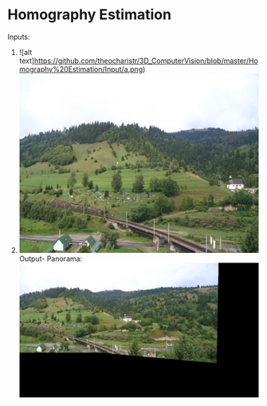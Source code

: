 # Homography Estimation  
Inputs:  
1. ![alt text]https://github.com/theocharistr/3D_ComputerVision/blob/master/Homography%20Estimation/Input/a.png)  
2. ![alt text](https://github.com/theocharistr/3D_ComputerVision/blob/master/Homography%20Estimation/Input/b.png)  
Output- Panorama:
![alt text](https://github.com/theocharistr/3D_ComputerVision/blob/master/Homography%20Estimation/Output/res.png)  
